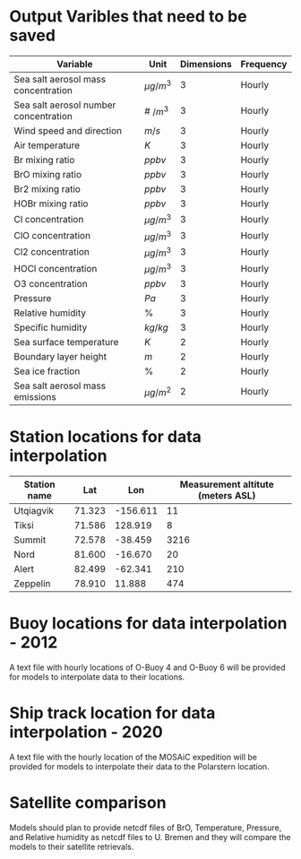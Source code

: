 # Output Varibles that need to be saved

| Variable      | Unit | Dimensions | Frequency |
| ----------- | ----------- | ---------------- | ------------|
| Sea salt aerosol mass concentration  | $\mu g/m^{3}$ | 3 | Hourly |
| Sea salt aerosol number concentration  | \# $/m^{3}$ | 3 | Hourly |
| Wind speed and direction | $m/s$ | 3 | Hourly |
| Air temperature | $K$ | 3 | Hourly |
| Br mixing ratio | $ppbv$ | 3 | Hourly |
| BrO mixing ratio | $ppbv$ | 3 | Hourly |
| Br2 mixing ratio | $ppbv$ | 3 | Hourly |
| HOBr mixing ratio | $ppbv$ | 3 | Hourly |
| Cl concentration | $\mu g/m^{3}$ | 3 | Hourly |
| ClO concentration | $\mu g/m^{3}$ | 3 | Hourly |
| Cl2 concentration | $\mu g/m^{3}$ | 3 | Hourly |
| HOCl concentration | $\mu g/m^{3}$ | 3 | Hourly |
| O3 concentration | $ppbv$ | 3 | Hourly |
| Pressure | $Pa$ | 3 | Hourly |
| Relative humidity | \% | 3 | Hourly |
| Specific humidity | $kg/kg$ | 3 | Hourly |
| Sea surface temperature | $K$ | 2 | Hourly |
| Boundary layer height | $m$ | 2 | Hourly |
| Sea ice fraction | \% | 2 | Hourly |
| Sea salt aerosol mass emissions | $\mu g/m^{2}$ | 2 | Hourly |

# Station locations for data interpolation
| Station name      | Lat | Lon | Measurement altitute (meters ASL) |
| ----------- | ----------- | ---------------- | ---------  |
|Utqiagvik    | 71.323 |  -156.611 | 11 |
|Tiksi  | 71.586 | 128.919 | 8 |
|Summit | 72.578 | -38.459 | 3216 |
|Nord  | 81.600 | -16.670 | 20 |
|Alert | 82.499 | -62.341 | 210 |
|Zeppelin | 78.910  | 11.888 | 474 |


# Buoy locations for data interpolation - 2012
A text file with hourly locations of O-Buoy 4 and O-Buoy 6 will be provided for models to interpolate data to their locations.

# Ship track location for data interpolation - 2020 
A text file with the hourly location of the MOSAiC expedition will be provided for models to interpolate their data to the Polarstern location.

# Satellite comparison
Models should plan to provide netcdf files of BrO, Temperature, Pressure, and Relative humidity as netcdf files to U. Bremen and they will compare the models to their satellite retrievals.

